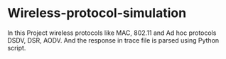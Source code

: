 # Wireless-protocol-simulation
In this Project wireless protocols like MAC, 802.11 and Ad hoc protocols DSDV, DSR, AODV.
And the response in trace file is parsed using Python script.
